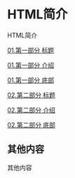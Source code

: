 # HTML简介

HTML简介

<div class="card-container">
  <a href="html/01.第一部分/01.第一部分第一章" class="docs-card" title="01.第一部分 提示">
    <section>01.第一部分 标题</section>
    <p>01.第一部分 介绍</p>
    <p class="card-footer">01.第一部分 底部</p>
  </a>
  <a href="html/02.第二部分/01.第二部分第一章" class="docs-card" title="02.第二部分 提示">
    <section>02.第二部分 标题</section>
    <p>02.第二部分 介绍</p>
    <p class="card-footer">02.第二部分 底部</p>
  </a>
</div>

## 其他内容

其他内容




